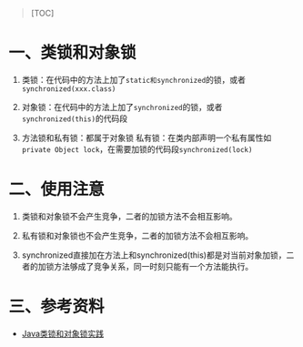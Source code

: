 > [TOC]

# 一、类锁和对象锁

1. 类锁：在代码中的方法上加了`static和synchronized`的锁，或者`synchronized(xxx.class)`

2. 对象锁：在代码中的方法上加了`synchronized`的锁，或者`synchronized(this)`的代码段

3. 方法锁和私有锁：都属于对象锁
    私有锁：在类内部声明一个私有属性如`private Object lock`，在需要加锁的代码段`synchronized(lock)`

# 二、使用注意

1. 类锁和对象锁不会产生竞争，二者的加锁方法不会相互影响。

2. 私有锁和对象锁也不会产生竞争，二者的加锁方法不会相互影响。

3. synchronized直接加在方法上和synchronized(this)都是对当前对象加锁，二者的加锁方法够成了竞争关系，同一时刻只能有一个方法能执行。

# 三、参考资料
*   [Java类锁和对象锁实践](http://ifeve.com/java-locks/)



